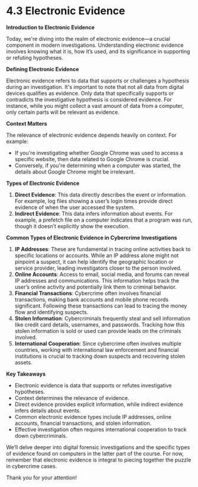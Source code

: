 # 4.3 Electronic Evidence

**Introduction to Electronic Evidence**

Today, we're diving into the realm of electronic evidence—a crucial component in modern investigations. Understanding electronic evidence involves knowing what it is, how it’s used, and its significance in supporting or refuting hypotheses.

**Defining Electronic Evidence**

Electronic evidence refers to data that supports or challenges a hypothesis during an investigation. It's important to note that not all data from digital devices qualifies as evidence. Only data that specifically supports or contradicts the investigative hypothesis is considered evidence. For instance, while you might collect a vast amount of data from a computer, only certain parts will be relevant as evidence.

**Context Matters**

The relevance of electronic evidence depends heavily on context. For example:

* If you're investigating whether Google Chrome was used to access a specific website, then data related to Google Chrome is crucial.
* Conversely, if you're determining when a computer was started, the details about Google Chrome might be irrelevant.

**Types of Electronic Evidence**

1. **Direct Evidence**: This data directly describes the event or information. For example, log files showing a user’s login times provide direct evidence of when the user accessed the system.
2. **Indirect Evidence**: This data infers information about events. For example, a prefetch file on a computer indicates that a program was run, though it doesn’t explicitly show the execution.

**Common Types of Electronic Evidence in Cybercrime Investigations**

1. **IP Addresses**: These are fundamental in tracing online activities back to specific locations or accounts. While an IP address alone might not pinpoint a suspect, it can help identify the geographic location or service provider, leading investigators closer to the person involved.
2. **Online Accounts**: Access to email, social media, and forums can reveal IP addresses and communications. This information helps track the user’s online activity and potentially link them to criminal behavior.
3. **Financial Transactions**: Cybercrime often involves financial transactions, making bank accounts and mobile phone records significant. Following these transactions can lead to tracing the money flow and identifying suspects.
4. **Stolen Information**: Cybercriminals frequently steal and sell information like credit card details, usernames, and passwords. Tracking how this stolen information is sold or used can provide leads on the criminals involved.
5. **International Cooperation**: Since cybercrime often involves multiple countries, working with international law enforcement and financial institutions is crucial to tracking down suspects and recovering stolen assets.

**Key Takeaways**

* Electronic evidence is data that supports or refutes investigative hypotheses.
* Context determines the relevance of evidence.
* Direct evidence provides explicit information, while indirect evidence infers details about events.
* Common electronic evidence types include IP addresses, online accounts, financial transactions, and stolen information.
* Effective investigation often requires international cooperation to track down cybercriminals.

We’ll delve deeper into digital forensic investigations and the specific types of evidence found on computers in the latter part of the course. For now, remember that electronic evidence is integral to piecing together the puzzle in cybercrime cases.

Thank you for your attention!
